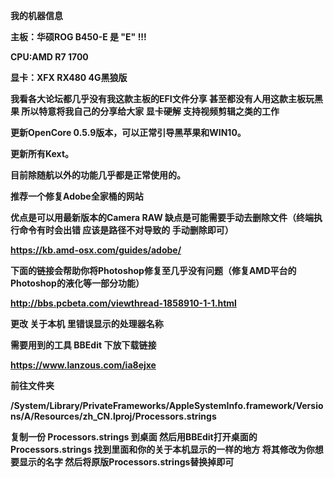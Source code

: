 <b>我的机器信息<b>
  
<p>主板：华硕ROG B450-E           是  "E"  !!!

<p>CPU:AMD R7 1700

<p>显卡：XFX RX480 4G黑狼版

<p>我看各大论坛都几乎没有我这款主板的EFI文件分享 甚至都没有人用这款主板玩黑果 所以特意将我自己的分享给大家
显卡硬解  支持视频剪辑之类的工作


<p>更新OpenCore 0.5.9版本，可以正常引导黑苹果和WIN10。

<p>更新所有Kext。

目前除随航以外的功能几乎都是正常使用的。


<b>推荐一个修复Adobe全家桶的网站<b>
  

优点是可以用最新版本的Camera RAW 缺点是可能需要手动去删除文件（终端执行命令有时会出错 应该是路径不对导致的 手动删除即可）

https://kb.amd-osx.com/guides/adobe/

下面的链接会帮助你将Photoshop修复至几乎没有问题（修复AMD平台的Photoshop的液化等一部分功能）

http://bbs.pcbeta.com/viewthread-1858910-1-1.html



<b>更改 关于本机 里错误显示的处理器名称<b>
  

需要用到的工具 BBEdit  下放下载链接

https://www.lanzous.com/ia8ejxe

前往文件夹

/System/Library/PrivateFrameworks/AppleSystemInfo.framework/Versions/A/Resources/zh_CN.lproj/Processors.strings

复制一份  Processors.strings  到桌面  然后用BBEdit打开桌面的Processors.strings 找到里面和你的关于本机显示的一样的地方 将其修改为你想要显示的名字 然后将原版Processors.strings替换掉即可
